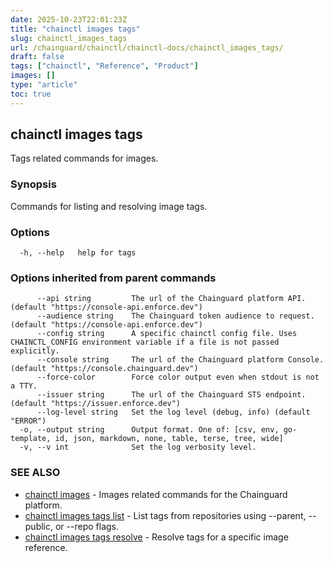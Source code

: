 ```yaml
---
date: 2025-10-23T22:01:23Z
title: "chainctl images tags"
slug: chainctl_images_tags
url: /chainguard/chainctl/chainctl-docs/chainctl_images_tags/
draft: false
tags: ["chainctl", "Reference", "Product"]
images: []
type: "article"
toc: true
---
```

## chainctl images tags

Tags related commands for images.

### Synopsis

Commands for listing and resolving image tags.

### Options

```
  -h, --help   help for tags
```

### Options inherited from parent commands

```
      --api string         The url of the Chainguard platform API. (default "https://console-api.enforce.dev")
      --audience string    The Chainguard token audience to request. (default "https://console-api.enforce.dev")
      --config string      A specific chainctl config file. Uses CHAINCTL_CONFIG environment variable if a file is not passed explicitly.
      --console string     The url of the Chainguard platform Console. (default "https://console.chainguard.dev")
      --force-color        Force color output even when stdout is not a TTY.
      --issuer string      The url of the Chainguard STS endpoint. (default "https://issuer.enforce.dev")
      --log-level string   Set the log level (debug, info) (default "ERROR")
  -o, --output string      Output format. One of: [csv, env, go-template, id, json, markdown, none, table, terse, tree, wide]
  -v, --v int              Set the log verbosity level.
```

### SEE ALSO

* [chainctl images](/chainguard/chainctl/chainctl-docs/chainctl_images/)	 - Images related commands for the Chainguard platform.
* [chainctl images tags list](/chainguard/chainctl/chainctl-docs/chainctl_images_tags_list/)	 - List tags from repositories using --parent, --public, or --repo flags.
* [chainctl images tags resolve](/chainguard/chainctl/chainctl-docs/chainctl_images_tags_resolve/)	 - Resolve tags for a specific image reference.

